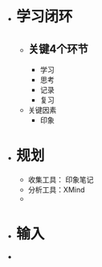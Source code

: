 - # 学习闭环
	- ## 关键4个环节
		- 学习
		- 思考
		- 记录
		- 复习
	- 关键因素
		- 印象
- # 规划
	- 收集工具： 印象笔记
	- 分析工具：XMind
	-
- # 输入
-